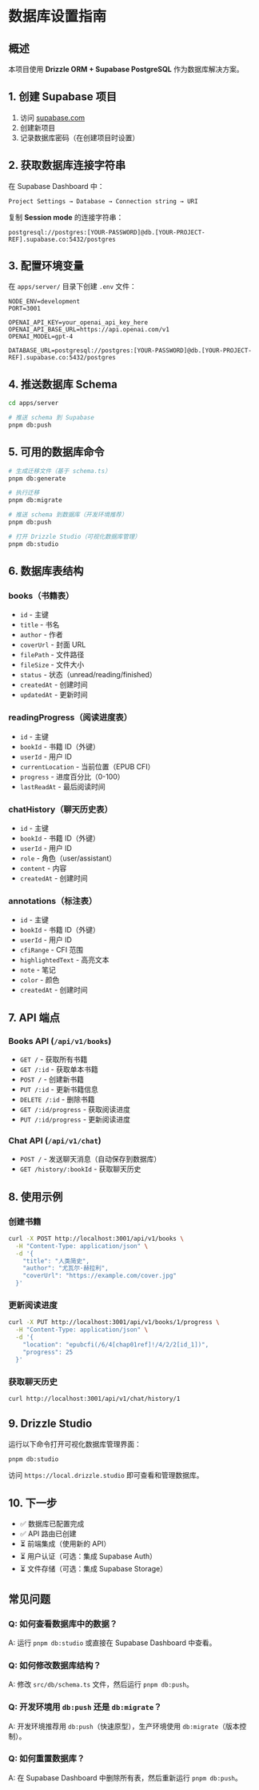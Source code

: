 # 数据库设置指南

## 概述

本项目使用 **Drizzle ORM + Supabase PostgreSQL** 作为数据库解决方案。

## 1. 创建 Supabase 项目

1. 访问 [supabase.com](https://supabase.com)
2. 创建新项目
3. 记录数据库密码（在创建项目时设置）

## 2. 获取数据库连接字符串

在 Supabase Dashboard 中：

```
Project Settings → Database → Connection string → URI
```

复制 **Session mode** 的连接字符串：
```
postgresql://postgres:[YOUR-PASSWORD]@db.[YOUR-PROJECT-REF].supabase.co:5432/postgres
```

## 3. 配置环境变量

在 `apps/server/` 目录下创建 `.env` 文件：

```env
NODE_ENV=development
PORT=3001

OPENAI_API_KEY=your_openai_api_key_here
OPENAI_API_BASE_URL=https://api.openai.com/v1
OPENAI_MODEL=gpt-4

DATABASE_URL=postgresql://postgres:[YOUR-PASSWORD]@db.[YOUR-PROJECT-REF].supabase.co:5432/postgres
```

## 4. 推送数据库 Schema

```bash
cd apps/server

# 推送 schema 到 Supabase
pnpm db:push
```

## 5. 可用的数据库命令

```bash
# 生成迁移文件（基于 schema.ts）
pnpm db:generate

# 执行迁移
pnpm db:migrate

# 推送 schema 到数据库（开发环境推荐）
pnpm db:push

# 打开 Drizzle Studio（可视化数据库管理）
pnpm db:studio
```

## 6. 数据库表结构

### books（书籍表）
- `id` - 主键
- `title` - 书名
- `author` - 作者
- `coverUrl` - 封面 URL
- `filePath` - 文件路径
- `fileSize` - 文件大小
- `status` - 状态（unread/reading/finished）
- `createdAt` - 创建时间
- `updatedAt` - 更新时间

### readingProgress（阅读进度表）
- `id` - 主键
- `bookId` - 书籍 ID（外键）
- `userId` - 用户 ID
- `currentLocation` - 当前位置（EPUB CFI）
- `progress` - 进度百分比（0-100）
- `lastReadAt` - 最后阅读时间

### chatHistory（聊天历史表）
- `id` - 主键
- `bookId` - 书籍 ID（外键）
- `userId` - 用户 ID
- `role` - 角色（user/assistant）
- `content` - 内容
- `createdAt` - 创建时间

### annotations（标注表）
- `id` - 主键
- `bookId` - 书籍 ID（外键）
- `userId` - 用户 ID
- `cfiRange` - CFI 范围
- `highlightedText` - 高亮文本
- `note` - 笔记
- `color` - 颜色
- `createdAt` - 创建时间

## 7. API 端点

### Books API (`/api/v1/books`)

- `GET /` - 获取所有书籍
- `GET /:id` - 获取单本书籍
- `POST /` - 创建新书籍
- `PUT /:id` - 更新书籍信息
- `DELETE /:id` - 删除书籍
- `GET /:id/progress` - 获取阅读进度
- `PUT /:id/progress` - 更新阅读进度

### Chat API (`/api/v1/chat`)

- `POST /` - 发送聊天消息（自动保存到数据库）
- `GET /history/:bookId` - 获取聊天历史

## 8. 使用示例

### 创建书籍

```bash
curl -X POST http://localhost:3001/api/v1/books \
  -H "Content-Type: application/json" \
  -d '{
    "title": "人类简史",
    "author": "尤瓦尔·赫拉利",
    "coverUrl": "https://example.com/cover.jpg"
  }'
```

### 更新阅读进度

```bash
curl -X PUT http://localhost:3001/api/v1/books/1/progress \
  -H "Content-Type: application/json" \
  -d '{
    "location": "epubcfi(/6/4[chap01ref]!/4/2/2[id_1])",
    "progress": 25
  }'
```

### 获取聊天历史

```bash
curl http://localhost:3001/api/v1/chat/history/1
```

## 9. Drizzle Studio

运行以下命令打开可视化数据库管理界面：

```bash
pnpm db:studio
```

访问 `https://local.drizzle.studio` 即可查看和管理数据库。

## 10. 下一步

- ✅ 数据库已配置完成
- ✅ API 路由已创建
- ⏳ 前端集成（使用新的 API）
- ⏳ 用户认证（可选：集成 Supabase Auth）
- ⏳ 文件存储（可选：集成 Supabase Storage）

## 常见问题

### Q: 如何查看数据库中的数据？
A: 运行 `pnpm db:studio` 或直接在 Supabase Dashboard 中查看。

### Q: 如何修改数据库结构？
A: 修改 `src/db/schema.ts` 文件，然后运行 `pnpm db:push`。

### Q: 开发环境用 `db:push` 还是 `db:migrate`？
A: 开发环境推荐用 `db:push`（快速原型），生产环境使用 `db:migrate`（版本控制）。

### Q: 如何重置数据库？
A: 在 Supabase Dashboard 中删除所有表，然后重新运行 `pnpm db:push`。

